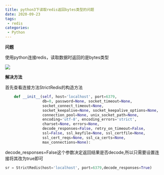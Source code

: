 ```yaml
---
title: python3下读取redis返回bytes类型的问题
date: 2020-09-23
tags:
 - redis
categories:
 - Python
---
```


<!-- more -->

**问题**

使用python连接redis，读取数据时返回的是bytes类型

![](https://cdn.jsdelivr.net/gh/kcyln/ImageHosting@latest/2020/09/23/f3d1bc94d6a48fd3c77426f51333007a.png)

**解决方法**

首先查看连接方法StrictRedis的构造方法

```python
    def __init__(self, host='localhost', port=6379,
                 db=0, password=None, socket_timeout=None,
                 socket_connect_timeout=None,
                 socket_keepalive=None, socket_keepalive_options=None,
                 connection_pool=None, unix_socket_path=None,
                 encoding='utf-8', encoding_errors='strict',
                 charset=None, errors=None,
                 decode_responses=False, retry_on_timeout=False,
                 ssl=False, ssl_keyfile=None, ssl_certfile=None,
                 ssl_cert_reqs=None, ssl_ca_certs=None,
                 max_connections=None):
```

decode_responses=False这个参数决定返回结果是否decode,所以只需要设置连接将其改为true即可

```python
sr = StrictRedis(host='localhost', port=6379,decode_responses=True)
```

